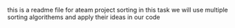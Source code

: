 this is a readme file for ateam project sorting
in this task we will use multiple sorting algorithems and apply their ideas in our code
